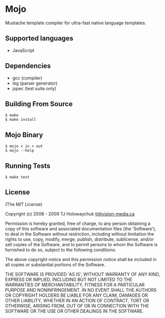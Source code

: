 
# Mojo

  Mustache template compiler for ultra-fast native language templates.
  
## Supported languages

  * JavaScript
  
## Dependencies

  * gcc (compiler)
  * leg (parser generator)
  * jspec (test suite only)
  
## Building From Source

    $ make
    $ make install
    
## Mojo Binary

    $ mojo < in > out
    $ mojo --help

## Running Tests

    $ make test
    
## License 

(The MIT License)

Copyright (c) 2008 - 2009 TJ Holowaychuk <tj@vision-media.ca>

Permission is hereby granted, free of charge, to any person obtaining
a copy of this software and associated documentation files (the
'Software'), to deal in the Software without restriction, including
without limitation the rights to use, copy, modify, merge, publish,
distribute, sublicense, and/or sell copies of the Software, and to
permit persons to whom the Software is furnished to do so, subject to
the following conditions:

The above copyright notice and this permission notice shall be
included in all copies or substantial portions of the Software.

THE SOFTWARE IS PROVIDED 'AS IS', WITHOUT WARRANTY OF ANY KIND,
EXPRESS OR IMPLIED, INCLUDING BUT NOT LIMITED TO THE WARRANTIES OF
MERCHANTABILITY, FITNESS FOR A PARTICULAR PURPOSE AND NONINFRINGEMENT.
IN NO EVENT SHALL THE AUTHORS OR COPYRIGHT HOLDERS BE LIABLE FOR ANY
CLAIM, DAMAGES OR OTHER LIABILITY, WHETHER IN AN ACTION OF CONTRACT,
TORT OR OTHERWISE, ARISING FROM, OUT OF OR IN CONNECTION WITH THE
SOFTWARE OR THE USE OR OTHER DEALINGS IN THE SOFTWARE.